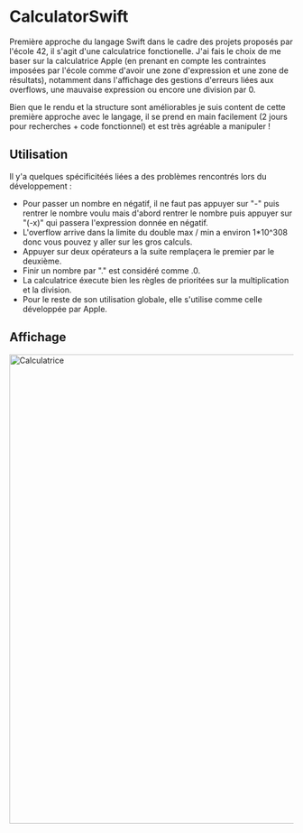 # CalculatorSwift

Première approche du langage Swift dans le cadre des projets proposés par l'école 42, il s'agit d'une calculatrice fonctionelle. 
J'ai fais le choix de me baser sur la calculatrice Apple (en prenant en compte les contraintes imposées par l'école comme d'avoir une zone d'expression et une zone de résultats), notamment dans l'affichage des gestions d'erreurs liées aux overflows, une mauvaise expression ou encore une division par 0. 

Bien que le rendu et la structure sont améliorables je suis content de cette première approche avec le langage, il se prend en main facilement (2 jours pour recherches + code fonctionnel) et est très agréable a manipuler !

## Utilisation

Il y'a quelques spécificitéés liées a des problèmes rencontrés lors du développement :

- Pour passer un nombre en négatif, il ne faut pas appuyer sur "-" puis rentrer le nombre voulu mais d'abord rentrer le nombre puis appuyer sur "(-x)" qui passera l'expression donnée en négatif.
- L'overflow arrive dans la limite du double max / min a environ 1*10^308 donc vous pouvez y aller sur les gros calculs.
- Appuyer sur deux opérateurs a la suite remplaçera le premier par le deuxième.
- Finir un nombre par "." est considéré comme .0.
- La calculatrice éxecute bien les règles de prioritées sur la multiplication et la division.
- Pour le reste de son utilisation globale, elle s'utilise comme celle développée par Apple.

## Affichage

<img width="832" alt="Calculatrice" src="https://github.com/user-attachments/assets/1bad5f9b-96f2-41b2-b443-d8f8e830c41f">
